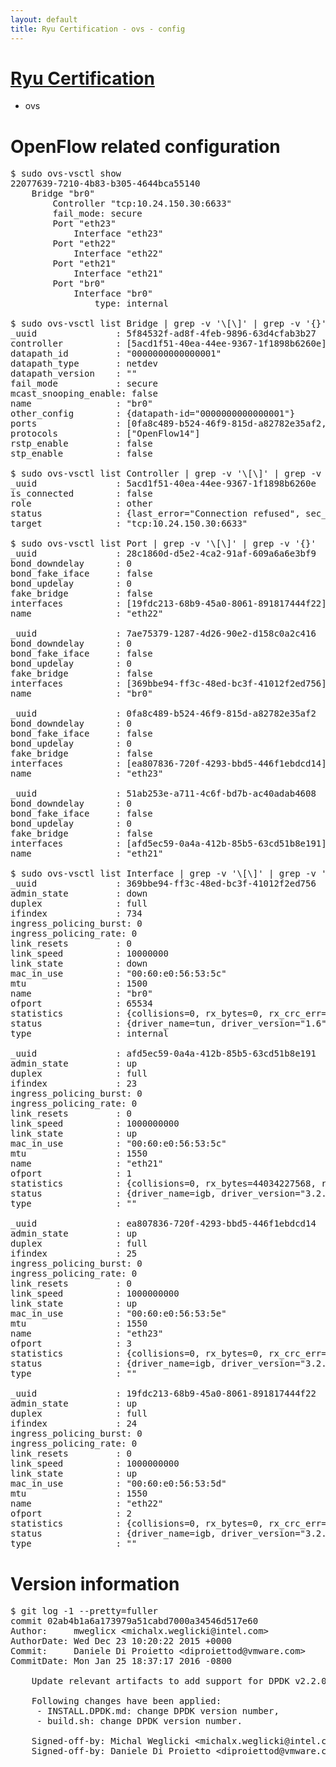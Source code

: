 ```yaml
---
layout: default
title: Ryu Certification - ovs - config
---
```

# [Ryu Certification](http://osrg.github.io/ryu/certification.html)
* ovs 

# OpenFlow related configuration
<pre>
$ sudo ovs-vsctl show
22077639-7210-4b83-b305-4644bca55140
    Bridge "br0"
        Controller "tcp:10.24.150.30:6633"
        fail_mode: secure
        Port "eth23"
            Interface "eth23"
        Port "eth22"
            Interface "eth22"
        Port "eth21"
            Interface "eth21"
        Port "br0"
            Interface "br0"
                type: internal

$ sudo ovs-vsctl list Bridge | grep -v '\[\]' | grep -v '{}'
_uuid               : 5f84532f-ad8f-4feb-9896-63d4cfab3b27
controller          : [5acd1f51-40ea-44ee-9367-1f1898b6260e]
datapath_id         : "0000000000000001"
datapath_type       : netdev
datapath_version    : "<built-in>"
fail_mode           : secure
mcast_snooping_enable: false
name                : "br0"
other_config        : {datapath-id="0000000000000001"}
ports               : [0fa8c489-b524-46f9-815d-a82782e35af2, 28c1860d-d5e2-4ca2-91af-609a6a6e3bf9, 51ab253e-a711-4c6f-bd7b-ac40adab4608, 7ae75379-1287-4d26-90e2-d158c0a2c416]
protocols           : ["OpenFlow14"]
rstp_enable         : false
stp_enable          : false

$ sudo ovs-vsctl list Controller | grep -v '\[\]' | grep -v '{}'
_uuid               : 5acd1f51-40ea-44ee-9367-1f1898b6260e
is_connected        : false
role                : other
status              : {last_error="Connection refused", sec_since_connect="17", sec_since_disconnect="2", state=BACKOFF}
target              : "tcp:10.24.150.30:6633"

$ sudo ovs-vsctl list Port | grep -v '\[\]' | grep -v '{}'
_uuid               : 28c1860d-d5e2-4ca2-91af-609a6a6e3bf9
bond_downdelay      : 0
bond_fake_iface     : false
bond_updelay        : 0
fake_bridge         : false
interfaces          : [19fdc213-68b9-45a0-8061-891817444f22]
name                : "eth22"

_uuid               : 7ae75379-1287-4d26-90e2-d158c0a2c416
bond_downdelay      : 0
bond_fake_iface     : false
bond_updelay        : 0
fake_bridge         : false
interfaces          : [369bbe94-ff3c-48ed-bc3f-41012f2ed756]
name                : "br0"

_uuid               : 0fa8c489-b524-46f9-815d-a82782e35af2
bond_downdelay      : 0
bond_fake_iface     : false
bond_updelay        : 0
fake_bridge         : false
interfaces          : [ea807836-720f-4293-bbd5-446f1ebdcd14]
name                : "eth23"

_uuid               : 51ab253e-a711-4c6f-bd7b-ac40adab4608
bond_downdelay      : 0
bond_fake_iface     : false
bond_updelay        : 0
fake_bridge         : false
interfaces          : [afd5ec59-0a4a-412b-85b5-63cd51b8e191]
name                : "eth21"

$ sudo ovs-vsctl list Interface | grep -v '\[\]' | grep -v '{}'
_uuid               : 369bbe94-ff3c-48ed-bc3f-41012f2ed756
admin_state         : down
duplex              : full
ifindex             : 734
ingress_policing_burst: 0
ingress_policing_rate: 0
link_resets         : 0
link_speed          : 10000000
link_state          : down
mac_in_use          : "00:60:e0:56:53:5c"
mtu                 : 1500
name                : "br0"
ofport              : 65534
statistics          : {collisions=0, rx_bytes=0, rx_crc_err=0, rx_dropped=0, rx_errors=0, rx_frame_err=0, rx_over_err=0, rx_packets=0, tx_bytes=0, tx_dropped=0, tx_errors=0, tx_packets=0}
status              : {driver_name=tun, driver_version="1.6", firmware_version="N/A"}
type                : internal

_uuid               : afd5ec59-0a4a-412b-85b5-63cd51b8e191
admin_state         : up
duplex              : full
ifindex             : 23
ingress_policing_burst: 0
ingress_policing_rate: 0
link_resets         : 0
link_speed          : 1000000000
link_state          : up
mac_in_use          : "00:60:e0:56:53:5c"
mtu                 : 1550
name                : "eth21"
ofport              : 1
statistics          : {collisions=0, rx_bytes=44034227568, rx_crc_err=0, rx_dropped=0, rx_errors=0, rx_frame_err=0, rx_over_err=0, rx_packets=29415084, tx_bytes=0, tx_dropped=0, tx_errors=0, tx_packets=0}
status              : {driver_name=igb, driver_version="3.2.10-k", firmware_version="2.10-9"}
type                : ""

_uuid               : ea807836-720f-4293-bbd5-446f1ebdcd14
admin_state         : up
duplex              : full
ifindex             : 25
ingress_policing_burst: 0
ingress_policing_rate: 0
link_resets         : 0
link_speed          : 1000000000
link_state          : up
mac_in_use          : "00:60:e0:56:53:5e"
mtu                 : 1550
name                : "eth23"
ofport              : 3
statistics          : {collisions=0, rx_bytes=0, rx_crc_err=0, rx_dropped=0, rx_errors=0, rx_frame_err=0, rx_over_err=0, rx_packets=0, tx_bytes=7696948500, tx_dropped=0, tx_errors=0, tx_packets=5131299}
status              : {driver_name=igb, driver_version="3.2.10-k", firmware_version="2.10-9"}
type                : ""

_uuid               : 19fdc213-68b9-45a0-8061-891817444f22
admin_state         : up
duplex              : full
ifindex             : 24
ingress_policing_burst: 0
ingress_policing_rate: 0
link_resets         : 0
link_speed          : 1000000000
link_state          : up
mac_in_use          : "00:60:e0:56:53:5d"
mtu                 : 1550
name                : "eth22"
ofport              : 2
statistics          : {collisions=0, rx_bytes=0, rx_crc_err=0, rx_dropped=0, rx_errors=0, rx_frame_err=0, rx_over_err=0, rx_packets=0, tx_bytes=30014465942, tx_dropped=0, tx_errors=0, tx_packets=20036354}
status              : {driver_name=igb, driver_version="3.2.10-k", firmware_version="2.10-9"}
type                : ""
</pre>

# Version information
<pre>
$ git log -1 --pretty=fuller
commit 02ab4b1a6a173979a51cabd7000a34546d517e60
Author:     mweglicx &lt;michalx.weglicki@intel.com&gt;
AuthorDate: Wed Dec 23 10:20:22 2015 +0000
Commit:     Daniele Di Proietto &lt;diproiettod@vmware.com&gt;
CommitDate: Mon Jan 25 18:37:17 2016 -0800

    Update relevant artifacts to add support for DPDK v2.2.0.
    
    Following changes have been applied:
     - INSTALL.DPDK.md: change DPDK version number,
     - build.sh: change DPDK version number.
    
    Signed-off-by: Michal Weglicki &lt;michalx.weglicki@intel.com&gt;
    Signed-off-by: Daniele Di Proietto &lt;diproiettod@vmware.com&gt;
</pre>
